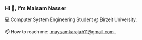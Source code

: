 ### Hi  👋, I’m Maisam Nasser





<!--
**MaysamNasser-CSE/MaysamNasser-CSE** is a ✨ _special_ ✨ repository because its `README.md` (this file) appears on your GitHub profile.

Here are some ideas to get you started:

- 💻 Computer System Engineering Student @ Birzeit University.
- 🌱 I’m currently learning ...
- 👯 I’m looking to collaborate on ...
- 🤔 I’m looking for help with ...
- 💬 Ask me about ...
- 📫 How to reach me: .maysamkarajah11@gmail.com..
- 😄 Pronouns: ...
- ⚡ Fun fact: ...
--> 💻 Computer System Engineering Student @ Birzeit University.
📫 How to reach me: .maysamkarajah11@gmail.com..
